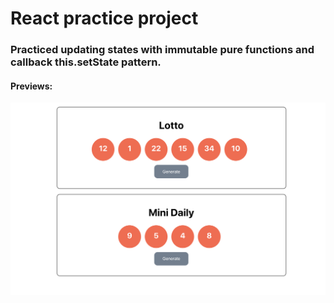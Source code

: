# React practice project

### Practiced updating states with immutable pure functions and callback this.setState pattern.

#### Previews:

![preview1](project-previews/preview1.png)
